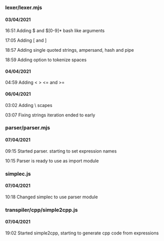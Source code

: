 ### lexer/lexer.mjs
#### 03/04/2021  
   
16:51 Adding $ and $[0-9]* bash like arguments  

17:05 Adding [ and ]  

18:57 Adding single quoted strings, ampersand, hash and pipe  

18:59 Adding option to tokenize spaces  


#### 04/04/2021  
  
04:59 Adding < > <= and >=  

#### 06/04/2021  
  
03:02 Adding \ scapes  
   
03:07 Fixing strings iteration ended to early  

### parser/parser.mjs  
#### 07/04/2021  
  
09:15 Started parser. starting to set expression names  
  
10:15 Parser is ready to use as import module  

### simplec.js  
#### 07/04/2021  
  
10:18 Changed simplec to use parser module  

### transpiler/cpp/simple2cpp.js  
#### 07/04/2021  
  
19:02 Started simple2cpp, starting to generate cpp code from expressions  


